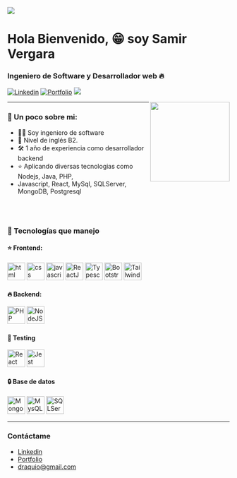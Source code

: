 ![](https://i.ibb.co/VY7Py6H/1701664870509.jpg)
# Hola Bienvenido, 😁 soy Samir Vergara
### Ingeniero de Software y Desarrollador web 🔥
[![Linkedin](https://img.shields.io/badge/-Sergio%20Mercado-blue?style=flat-square&logo=Linkedin&logoColor=white&link=https://www.linkedin.com/in/sergio-mercado-galarza-4a4b42274/)](https://www.linkedin.com/in/sergio-mercado-galarza-4a4b42274/) [![Portfolio](https://img.shields.io/website?url=https%3A%2F%2Fdraquioportfolio.vercel.app%2F&up_message=Portfolio&up_color=%23472562)](https://draquioportfolio.vercel.app/) ![](https://komarev.com/ghpvc/?username=draquio&color=blueviolet)

<img align='right' src="https://media.giphy.com/media/M9gbBd9nbDrOTu1Mqx/giphy.gif" width="180">
<hr>






### 📕 Un poco sobre mi:
- 👨‍💻 Soy ingeniero de software
- 📙 Nivel de inglés B2.
- 🛠️ 1 año de experiencia como desarrollador backend
- ⭐️ Aplicando diversas tecnologias como Nodejs, Java, PHP,
- Javascript, React, MySql, SQLServer, MongoDB, Postgresql

<br/><br/>

### 🔧 Tecnologías que manejo
#### ⭐️ Frontend:
<p>
<img src="https://draquioportfolio.vercel.app/tecnologies/html.svg" alt="html" width="40" height=40"/>
<img src="https://draquioportfolio.vercel.app/tecnologies/css.svg" alt="css" width="40" height=40"/>
<img src="https://draquioportfolio.vercel.app/tecnologies/javascript.svg" alt="javascript" width="40" height=40"/>
<img src="https://draquioportfolio.vercel.app/tecnologies/react.svg" alt="ReactJS" width="40" height=40"/>
<img src="https://draquioportfolio.vercel.app/tecnologies/typescript.svg" alt="Typescript" width=40" height=40"/>
<img src="https://draquioportfolio.vercel.app/tecnologies/bootstrap.svg" alt="Bootstrap" width="40" height="40"/>
<img src="https://draquioportfolio.vercel.app/tecnologies/tailwind.svg" alt="Tailwind" width="40" height="40"/>
</p>

#### 🔥 Backend:
<p>
<img src="https://draquioportfolio.vercel.app/tecnologies/php.svg" alt="PHP" width="40" height="40"/>
<img src="https://draquioportfolio.vercel.app/tecnologies/node-js.svg" alt="NodeJS" width="40" height="40"/>
</p>

#### 🔨 Testing
<p>
<img src="https://draquioportfolio.vercel.app/tecnologies/react-testing-library.svg" alt="React Testing Library" width="40" height="40"/>
<img src="https://draquioportfolio.vercel.app/tecnologies/jest.svg" alt="Jest" width="40" height="40"/>
</p>

#### 🔒 Base de datos
<p>
<img src="https://draquioportfolio.vercel.app/tecnologies/mongodb.svg" alt="MongoDB" width="40" height="40"/>
<img src="https://draquioportfolio.vercel.app/tecnologies/mysql.svg" alt="MysQL" width="40" height="40"/>
<img src="https://draquioportfolio.vercel.app/tecnologies/sql-server.svg" alt="SQLServer" width="40" height="40"/>
</p>
<hr>

### Contáctame

- [Linkedin](https://www.linkedin.com/in/sergio-mercado-galarza-4a4b42274)
- [Portfolio](https://draquioportfolio.vercel.app)
- [draquio@gmail.com](mailto:draquio@gmail.com)
<!---
Samirvp15/Samirvp15 is a ✨ special ✨ repository because its `README.md` (this file) appears on your GitHub profile.
You can click the Preview link to take a look at your changes.
--->

